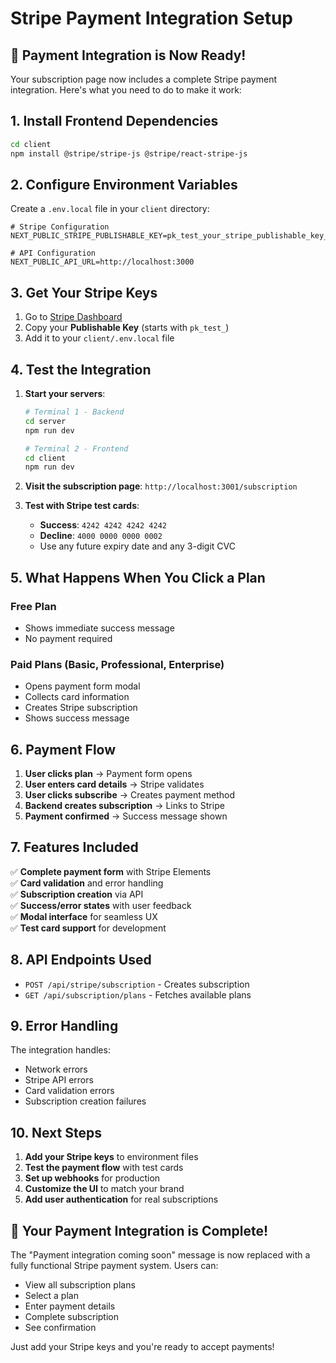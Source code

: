 # Stripe Payment Integration Setup

## 🎉 Payment Integration is Now Ready!

Your subscription page now includes a complete Stripe payment integration. Here's what you need to do to make it work:

## 1. Install Frontend Dependencies

```bash
cd client
npm install @stripe/stripe-js @stripe/react-stripe-js
```

## 2. Configure Environment Variables

Create a `.env.local` file in your `client` directory:

```env
# Stripe Configuration
NEXT_PUBLIC_STRIPE_PUBLISHABLE_KEY=pk_test_your_stripe_publishable_key_here

# API Configuration
NEXT_PUBLIC_API_URL=http://localhost:3000
```

## 3. Get Your Stripe Keys

1. Go to [Stripe Dashboard](https://dashboard.stripe.com/apikeys)
2. Copy your **Publishable Key** (starts with `pk_test_`)
3. Add it to your `client/.env.local` file

## 4. Test the Integration

1. **Start your servers**:
   ```bash
   # Terminal 1 - Backend
   cd server
   npm run dev

   # Terminal 2 - Frontend
   cd client
   npm run dev
   ```

2. **Visit the subscription page**: `http://localhost:3001/subscription`

3. **Test with Stripe test cards**:
   - **Success**: `4242 4242 4242 4242`
   - **Decline**: `4000 0000 0000 0002`
   - Use any future expiry date and any 3-digit CVC

## 5. What Happens When You Click a Plan

### Free Plan
- Shows immediate success message
- No payment required

### Paid Plans (Basic, Professional, Enterprise)
- Opens payment form modal
- Collects card information
- Creates Stripe subscription
- Shows success message

## 6. Payment Flow

1. **User clicks plan** → Payment form opens
2. **User enters card details** → Stripe validates
3. **User clicks subscribe** → Creates payment method
4. **Backend creates subscription** → Links to Stripe
5. **Payment confirmed** → Success message shown

## 7. Features Included

✅ **Complete payment form** with Stripe Elements  
✅ **Card validation** and error handling  
✅ **Subscription creation** via API  
✅ **Success/error states** with user feedback  
✅ **Modal interface** for seamless UX  
✅ **Test card support** for development  

## 8. API Endpoints Used

- `POST /api/stripe/subscription` - Creates subscription
- `GET /api/subscription/plans` - Fetches available plans

## 9. Error Handling

The integration handles:
- Network errors
- Stripe API errors
- Card validation errors
- Subscription creation failures

## 10. Next Steps

1. **Add your Stripe keys** to environment files
2. **Test the payment flow** with test cards
3. **Set up webhooks** for production
4. **Customize the UI** to match your brand
5. **Add user authentication** for real subscriptions

## 🚀 Your Payment Integration is Complete!

The "Payment integration coming soon" message is now replaced with a fully functional Stripe payment system. Users can:

- View all subscription plans
- Select a plan
- Enter payment details
- Complete subscription
- See confirmation

Just add your Stripe keys and you're ready to accept payments!

